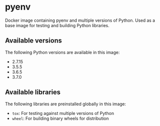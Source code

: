 # pyenv

Docker image containing pyenv and multiple versions of Python. Used as a base image for testing and building Python libraries.

## Available versions

The following Python versions are available in this image:

- 2.7.15
- 3.5.5
- 3.6.5
- 3.7.0

## Available libraries

The following libraries are preinstalled globally in this image:

- `tox`: For testing against multiple versions of Python
- `wheel`: For building binary wheels for distribution
